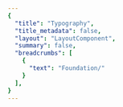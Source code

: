 ```yaml
---
{
  "title": "Typography",
  "title_metadata": false,
  "layout": "LayoutComponent",
  "summary": false,
  "breadcrumbs": [
    {
      "text": "Foundation/"
    }
  ],
}
---
```

<cdr-doc-tabs :labels="['Overview', 'Guidelines', 'Brand Typography']">
<template slot="Overview">
<cdr-doc-table-of-contents-shell>
  
Typography design tokens store the fundamental decisions of Cedar’s visual language: 
- Stores font specifications using variable names, not hard-coded values such as pixel values for font size
- Allows us to maintain a scalable, adjustable, and consistent visual system 
- Delivers updates to the brand identity with minimal impact to the code
- Specifies a hierarchical and semantically defined system

<br/>


## Typography Tokens

### Web 

<br/>

`CSS code for default-body-compact`  

Suggested usage: Use only for compact spacing with informational and supplemental body content

| Token Name                                  | Values      |
| :------------------------------------------ | :---------- |
| **cdr-text-default-body-compact**           | *Mixin*   |
| cdr-text-default-body-compact-family        | Roboto, "Helvetica Neue",<br> Helvetica, Arial, sans-serif   |
| cdr-text-default-body-compact-style         | normal  |
| cdr-text-default-body-compact-weight        | 400   |
| cdr-text-default-body-compact-spacing       | normal   |
| cdr-text-default-body-compact-size          | 1.4rem / 14px   |
| cdr-text-default-body-compact-height        | 2.4rem / 24px  |


<br/>


`CSS code for default-body` 

Suggested usage: Default for body content. Uses a more open line height to font size ratio

| Token Name                                  | Values      |
| :------------------------------------------ | :---------- |
| **cdr-text-default-body**                   | *Mixin*   |
| cdr-text-default-body-family                | Roboto, "Helvetica Neue",<br> Helvetica, Arial, sans-serif   |
| cdr-text-default-body-style                 | normal  |
| cdr-text-default-body-weight                | 400   |
| cdr-text-default-body-spacing               | normal   | 
| cdr-text-default-body-size                  | 1.6rem / 16px  |
| cdr-text-default-body-height                | 2.6rem / 26px  |


<br/>

`CSS code for editorial-body-compact`  

Suggested usage: Use only for compact spacing with editorial body content

| Token Name                                  | Values      |
| :------------------------------------------ | :---------- |
| **cdr-text-editorial-body-compact**         | *Mixin*   |
| cdr-text-editorial-body-compact-family      | Sentinel, Roboto, "Helvetica Neue",<br> Helvetica, Arial, sans-serif   |
| cdr-text-editorial-body-compact-style       | normal  |
| cdr-text-editorial-body-compact-weight      | 400   |
| cdr-text-editorial-body-compact-spacing     | normal   |
| cdr-text-editorial-body-compact-size        | 1.8rem / 18px |
| cdr-text-editorial-body-compact-height      | 2.8rem / 28px |


<br/>


`CSS code for editorial-body` 

Suggested usage: Default for editorial long-form content. Uses a more open line height to font size ratio

| Token Name                                  | Values      |
| :------------------------------------------ | :---------- |
| **cdr-text-editorial-body**                 | *Mixin*   |
| cdr-text-editorial-body-family              | Sentinel, Roboto, "Helvetica Neue",<br> Helvetica, Arial, sans-serif   | 
| cdr-text-editorial-body-style               | normal  |
| cdr-text-editorial-body-weight              | 400   |
| cdr-text-editorial-body-spacing             | normal   | 
| cdr-text-editorial-body-size                | 2rem / 20px |
| cdr-text-editorial-body-height              | 3.2rem / 32px |


<br/>


### Mobile

`CSS code for Display 1`

Suggested usage: Frequently used as the largest title for phone apps and can be used for page titles for larger devices 

| Token Name                                  | Values                       |
| :------------------------------------------ | :--------------------------- |
| Android name: Display 1 <br>iOS name: Large Title <br> <br> <br>          | Typeface: Roboto <br>Font weight: Medium <br>Font size: 34sp <br>Line height: 40sp |

<br>

`CSS code for Title 1`  

Suggested usage: Content titles, level 1

| Token Name                                  | Values                       |
| :------------------------------------------ | :--------------------------- |
| Android name: Title 1 <br>iOS name: Title 1 <br> <br> <br>          | Typeface: Sentinel <br>Font weight: Semi Bold <br>Font size: 28sp <br> Line height: 36sp |

<br>

`CSS code for Title 2` 

Suggested usage: Content titles, product names, level 2

| Token Name                                  | Values                       |
| :------------------------------------------ | :--------------------------- |
| Android name: Title 2 <br>iOS name: Title 2 <br> <br> <br>          | Typeface: Sentinel <br>Font weight: Semi Bold <br>Font size: 26sp <br>Line height: 32sp  |

<br>

`CSS code for Title 3` 

Suggested usage: Content titles, product names, product prices, level 3

| Token Name                                  | Values                       |
| :------------------------------------------ | :--------------------------- |
| Android name: Title 3 <br>iOS name: Title 3<br> <br> <br>          | Typeface: Sentinel <br>Font weight: Semi Bold <br>Font size: 21sp <br>Line height: 28sp  |

<br>

`CSS code for Headline`

Suggested usage: Heading primarily used with body copy, list items, table headers

| Token Name                                  | Values                       |
| :------------------------------------------ | :--------------------------- |
| Android name: Headline <br>iOS name: Headline <br> <br> <br>          | Typeface: Roboto <br>Font weight: Medium <br>Font size: 17sp <br>Line height: 24sp  |

<br>

`CSS code for Subhead`

Suggested usage: Subheading primarily used with body copy 

| Token Name                                  | Values                       |
| :------------------------------------------ | :--------------------------- |
| Android name: Subhead <br>iOS name: Subhead <br> <br> <br>          | Typeface: Roboto <br>Font weight: Medium <br>Font size: 15sp <br>Line height: 20sp |

<br>

`CSS code for Body 2`

Suggested usage: Secondary text intended for informational and supplemental body content

| Token Name                                  | Values                       |
| :------------------------------------------ | :--------------------------- |
| Android name: Body 2 <br>iOS name: Footnote <br> <br> <br>          | Typeface: Roboto <br>Font weight: Regular <br>Font size: 13sp <br> Line height: 20sp |

<br>

`CSS code for Body 1`

Suggested usage: Default for body content

| Token Name                                  | Values                       |
| :------------------------------------------ | :--------------------------- |
| Android name: Body 1 <br>iOS name: Body <br> <br> <br>          | Typeface: Roboto <br>Font weight: Regular <br>Font size: 15sp <br>Line height:  20sp  |

<br>

`CSS code for Caption 2`

Suggested usage: Smallest text size, use sparingly or for bottom tab bar text

| Token Name                                  | Values                       |
| :------------------------------------------ | :--------------------------- |
| Android name: Caption 2 <br>iOS name: Caption 2 <br> <br> <br>          | Typeface: Roboto <br>Font weight: Regular <br>Font size: 11sp <br>Line height: 16sp  |

<br>

`CSS code for Caption 1`

Suggested usage: Tertiary text, also intended for informational and supplemental body content. Also used for bottom action bar text for larger devices 

| Token Name                                  | Values                       |
| :------------------------------------------ | :--------------------------- |
| Android name: Caption 1 <br>iOS name: Caption 1<br> <br> <br>          | Typeface: Roboto <br>Font weight: Regular <br>Font size: 12sp <br>Line height: 16sp  |

<br>

`CSS code for Button`

Suggested usage: Button text has a thicker weight than body copy

| Token Name                                  | Values                       |
| :------------------------------------------ | :--------------------------- |
| Android name: Button <br>iOS name: none <br> <br> <br>          | Typeface: Roboto <br>Font weight: Medium <br>Font size: 15sp <br>Line height: 24sp  |

<br>

`CSS code for Button_accent`

Suggested usage: Link text has a thicker weight than body copy

| Token Name                                  | Values                       |
| :------------------------------------------ | :--------------------------- |
| Android name: Button_accent <br>iOS name: none <br> <br> <br>          | Typeface: Roboto <br>Font weight: Medium <br>Font size: 15sp <br>Line height: 24sp  |

<br>

`CSS code for Error State`  
Suggested usage: Only for message text with error or warning states

| Token Name                                  | Values                       |
| :------------------------------------------ | :--------------------------- |
| Android name: Error State <br>iOS name: none <br> <br> <br>          | Typeface: Roboto <br>Font weight: Medium <br>Font size: 15sp <br>Line height: 20sp  |

<br>

<hr/>

</cdr-doc-table-of-contents-shell>
</template>


<template slot="Guidelines">
<cdr-doc-table-of-contents-shell>

## Type Families

Cedar design system uses a limited number of tokens for typography:
- To define core styles
- By using tokens, Cedar can respond to changes in the brand identity with minimal impact to the code
- List of tokens is available on the [Overview tab](?active-tab=overview)

<br/>

REI Digital Experience team has also defined typography specifications and values based on REI Brand:
- Use these values with caution; type specifications could change
- Cedar Design Systems team is tracking how options are used in components
- List of typography values is available on the [Brand Typography tab](?active-tab=brand typography)


### Sentinel

<b>Sentinel</b> is REI’s first choice for headlines and body copy, as well as anywhere you need an editorial voice.

<br>

### Roboto

<b>Roboto</b> shines when you want a simple, straightforward typeface that doesn’t get in the way. It’s used liberally in the digital space as REI’s chosen font for informational or supplemental-level copy.

<br>

### Roboto Condensed 

<b>Roboto Condensed</b> is used in special circumstances where size constraints exist or visual differentiation is needed. Examples of its use can be found in form labels and the Call to Action text.

<br>

## Type Scale
For type scale specifications are located on the [Brand Typography tab](?active-tab=brand typography). Specifications are available for:

- **Body:** Uses a more open line height to font size ratio and is best suited for long-form content 

- **Display:** Line height to font size ratio is more condensed than body type specifications and caters to an overall shorter line length. It is best used for big moments, headings, titles, or subheadings. Avoid using display sizes for long-form content 

- **Utility:** Use sparingly within UI elements for Cedar components such as form labels and Call-to-Action text


<hr/>

</cdr-doc-table-of-contents-shell>
</template>


<template slot="Brand Typography">
<cdr-doc-table-of-contents-shell>

<cdr-doc-alert style="border: 1px solid #c77523; border-left: 8px solid #c77523;">These values are NOT to be used by developers for creating custom UI.<br>If you are extending or modifying an existing Cedar component please work with the design system team to add support for your enhancements.</cdr-doc-alert>

Colors from Cedar’s base color palette are use throughout Cedar components and design recommendations. Use these values when:
  - Requesting or updating for an existing Cedar component
  - Requesting a new token 
  - Developing a new component that will be adopted by Cedar Design System
  
Note that the values on this page:
  - May not have a long lifespan
  - May alter the value more frequently
  - May be used for a wide variety of purposes

**Requesting a Token**
If you have a request for a token that is missing, you can [submit a pull request to the cedar-token repo](https://www.npmjs.com/package/@rei/cdr-tokens#addingupdating-tokens) or ask in the #cedar-users-support Slack channel. View <cdr-link :href=“$withBase(‘/foundation/design-tokens?active-link=adding-tokens-to-the-repository’)“>requirements</cdr-link> in the Adding Tokens to the repository on the Design Tokens article.  

**Developing or Updating Cedar Components**
The Cedar team welcomes contributions from the digital community at REI. If you are interested in contributing design or code, please reach out at in Slack at #cedar-user-support, email cedar@rei.com, or talk to your manager.


 
## Type Scale
The type scale powers all the typography within Cedar components. These preset values are the best way to reinforce visual hierarchy and consistency across pages. 

### Body 
Uses a more open line height to font size ratio:
- Best suited for long-form content
- Specifications are available for default (Roboto or sans type styles) and editorial (Sentinel or serif type styles)

#### Default 

<cdr-img class="cdr-doc-article-img" :src="$withBase(`/typography/ex_typography_redwood_body_10.png`)"/>

| Values                        | Tokens Using                                 |
| :---------------------------- | :------------------------------------------  |
| Typeface: Roboto <br>Font Weight: 400 <br>Font Size: 14 <br>Line Height: 24    | cdr-text-default-body-compact   | 

<br>

<cdr-img class="cdr-doc-article-img" :src="$withBase(`/typography/ex_typography_redwood_body_20.png`)"/>

| Values                        | Tokens Using                                 |
| :---------------------------- | :------------------------------------------  |
| Typeface: Roboto <br>Font Weight: 400 <br>Font Size: 16 <br>Line Height: 26    | cdr-text-default-body   | 

<br>

<cdr-img class="cdr-doc-article-img" :src="$withBase(`/typography/ex_typography_redwood_body_30.png`)"/>

| Values                        | Tokens Using                                 |
| :---------------------------- | :------------------------------------------  |
| Typeface: Roboto <br>Font Weight: 400 <br>Font Size: 18 <br>Line Height: 28    | N/A  |  

<br>

<cdr-img class="cdr-doc-article-img" :src="$withBase(`/typography/ex_typography_redwood_body_40.png`)"/>
 
| Values                        | Tokens Using                                 |
| :---------------------------- | :------------------------------------------  |
| Typeface: Roboto <br>Font Weight: 400 <br>Font Size: 20 <br>Line Height: 32    | N/A  | 
        
<br>

<hr />

#### Editorial 

<cdr-img class="cdr-doc-article-img" :src="$withBase(`/typography/ex_typography_spruce_body_10.png`)"/>

| Values                        | Tokens Using                                 |
| :---------------------------- | :------------------------------------------  |
| Typeface: Sentinel <br>Font Weight: 400 <br>Font Size: 16 <br>Line Height: 26    | N/A  | 

<br>

<cdr-img class="cdr-doc-article-img" :src="$withBase(`/typography/ex_typography_spruce_body_20.png`)"/>

| Values                        | Tokens Using                                 |
| :---------------------------- | :------------------------------------------  |
| Typeface: Sentinel <br>Font Weight: 400 <br>Font Size: 18 <br>Line Height: 28    | cdr-text-editorial-body-compact   |  

<br>

<cdr-img class="cdr-doc-article-img" :src="$withBase(`/typography/ex_typography_spruce_body_30.png`)"/>

| Values                        | Tokens Using                                 |
| :---------------------------- | :------------------------------------------  |
| Typeface: Sentinel <br>Font Weight: 400 <br>Font Size: 20 <br>Line Height: 32    | cdr-text-editorial-body   |   

<br>

<cdr-img class="cdr-doc-article-img" :src="$withBase(`/typography/ex_typography_spruce_body_40.png`)"/>
 
| Values                        | Tokens Using                                 |
| :---------------------------- | :------------------------------------------  |
| Typeface: Sentinel <br>Font Weight: 400 <br>Font Size: 24 <br>Line Height: 36    | N/A  | 

<br>

<hr />

### Display
Line height to font size ratio is more condensed than body type specifications and caters catered to an overall shorter line length:
- Best used for big moments, headings, titles, or subheadings
- Specifications are available for default (Roboto or sans type styles) and editorial (Sentinel or serif type styles)
- Avoid using display sizes for long-form content


#### Default 

<cdr-img class="cdr-doc-article-img" :src="$withBase(`/typography/ex_typography_redwood_display_10.png`)"/>

| Values                        | Tokens Using                                 |
| :---------------------------- | :------------------------------------------  |
| Typeface: Roboto <br>Font Weight: 400 <br>Font Size: 12 <br>Line Height: 16    | N/A  |  

<br>

<cdr-img class="cdr-doc-article-img" :src="$withBase(`/typography/ex_typography_redwood_display_20.png`)"/>

| Values                        | Tokens Using                                 |
| :---------------------------- | :------------------------------------------  |
| Typeface: Roboto <br>Font Weight: 400 <br>Font Size: 14 <br>Line Height: 20    | N/A  |  

<br>

<cdr-img class="cdr-doc-article-img" :src="$withBase(`/typography/ex_typography_redwood_display_30.png`)"/>

| Values                        | Tokens Using                                 |
| :---------------------------- | :------------------------------------------  |
| Typeface: Roboto <br>Font Weight: 400 <br>Font Size: 16 <br>Line Height: 24    | N/A  |  

<br>

<cdr-img class="cdr-doc-article-img" :src="$withBase(`/typography/ex_typography_redwood_display_40.png`)"/>

| Values                        | Tokens Using                                 |
| :---------------------------- | :------------------------------------------  |
| Typeface: Roboto <br>Font Weight: 400 <br>Font Size: 18 <br>Line Height: 24    | N/A  |  

<br>

<cdr-img class="cdr-doc-article-img" :src="$withBase(`/typography/ex_typography_redwood_display_50.png`)"/>

| Values                        | Tokens Using                                 |
| :---------------------------- | :------------------------------------------  |
| Typeface: Roboto <br>Font Weight: 400 <br>Font Size: 20 <br>Line Height: 28    | N/A  |  

<br>

<cdr-img class="cdr-doc-article-img" :src="$withBase(`/typography/ex_typography_redwood_display_60.png`)"/>

| Values                        | Tokens Using                                 |
| :---------------------------- | :------------------------------------------  |
| Typeface: Roboto <br>Font Weight: 400 <br>Font Size: 24 <br>Line Height: 32    | N/A  |  

<br>

<cdr-img class="cdr-doc-article-img" :src="$withBase(`/typography/ex_typography_redwood_display_70.png`)"/>

| Values                        | Tokens Using                                 |
| :---------------------------- | :------------------------------------------  |
| Typeface: Roboto <br>Font Weight: 400 <br>Font Size: 28 <br>Line Height: 36    | N/A  |  


<br>

<hr />

#### Editorial 

<cdr-img class="cdr-doc-article-img" :src="$withBase(`/typography/ex_typography_spruce_display_00.png`)"/>

| Values                        | Tokens Using                                 |
| :---------------------------- | :------------------------------------------  |
| Typeface: Sentinel <br>Font Weight: 600 <br>Font Size: 14 <br>Line Height: 20    | N/A  |  

<br>

<cdr-img class="cdr-doc-article-img" :src="$withBase(`/typography/ex_typography_spruce_display_10.png`)"/>

| Values                        | Tokens Using                                 |
| :---------------------------- | :------------------------------------------  |
| Typeface: Sentinel <br>Font Weight: 600 <br>Font Size: 16 <br>Line Height: 24    | N/A  |  

<br>

<cdr-img class="cdr-doc-article-img" :src="$withBase(`/typography/ex_typography_spruce_display_20.png`)"/>

| Values                        | Tokens Using                                 |
| :---------------------------- | :------------------------------------------  |
| Typeface: Sentinel <br>Font Weight: 600 <br>Font Size: 18 <br>Line Height: 24    | N/A  |  

<br>

<cdr-img class="cdr-doc-article-img" :src="$withBase(`/typography/ex_typography_spruce_display_30.png`)"/>

| Values                        | Tokens Using                                 |
| :---------------------------- | :------------------------------------------  |
| Typeface: Sentinel <br>Font Weight: 600 <br>Font Size: 20 <br>Line Height: 28    | N/A  |  

<br>

<cdr-img class="cdr-doc-article-img" :src="$withBase(`/typography/ex_typography_spruce_display_40.png`)"/>

| Values                        | Tokens Using                                 |
| :---------------------------- | :------------------------------------------  |
| Typeface: Sentinel <br>Font Weight: 600 <br>Font Size: 24 <br>Line Height: 32    | N/A  |  

<br>

<cdr-img class="cdr-doc-article-img" :src="$withBase(`/typography/ex_typography_spruce_display_50.png`)"/>

| Values                        | Tokens Using                                 |
| :---------------------------- | :------------------------------------------  |
| Typeface: Sentinel <br>Font Weight: 600 <br>Font Size: 28 <br>Line Height: 36    | N/A  |  

<br>

<cdr-img class="cdr-doc-article-img" :src="$withBase(`/typography/ex_typography_spruce_display_60.png`)"/>

| Values                        | Tokens Using                                 |
| :---------------------------- | :------------------------------------------  |
| Typeface: Sentinel <br>Font Weight: 600 <br>Font Size: 32 <br>Line Height: 40    | N/A  |  

<br>

<cdr-img class="cdr-doc-article-img" :src="$withBase(`/typography/ex_typography_spruce_display_70.png`)"/>

| Values                        | Tokens Using                                 |
| :---------------------------- | :------------------------------------------  |
| Typeface: Sentinel <br>Font Weight: 600 <br>Font Size: 40 <br>Line Height: 48    | N/A  |  

<br>

<cdr-img class="cdr-doc-article-img" :src="$withBase(`/typography/ex_typography_spruce_display_80.png`)"/>

| Values                        | Tokens Using                                 |
| :---------------------------- | :------------------------------------------  |
| Typeface: Sentinel <br>Font Weight: 600 <br>Font Size: 56 <br>Line Height: 60    | N/A  |  

<br>

<cdr-img class="cdr-doc-article-img" :src="$withBase(`/typography/ex_typography_spruce_display_90.png`)"/>

| Values                        | Tokens Using                                 |
| :-x--------------------------- | :------------------------------------------  |
| Typeface: Sentinel <br>Font Weight: 600 <br>Font Size: 76 <br>Line Height: 84    | N/A  |  

<br>

<cdr-img class="cdr-doc-article-img" :src="$withBase(`/typography/ex_typography_spruce_display_100.png`)"/>

<div style="overflow: hidden; white-space: nowrap; font-family: Sentinel; font-variant: normal; font-weight: 600; font-size: 96px; line-height: 104px; letter-spacing: normal; color: #292929;">
  A different kind of company
</div>

<table>
  <tbody>
    <tr>
      <td>
          Typeface: Sentinel<br>
	        Font Weight: 600 <br>
          Font Size: 96 <br>
          Line Height: 194  
      </td>
      <td>
          <b>Tokens Using:</b>N/A
      </td>
    </tr>
  </tbody>
</table>

<br>

| Values                        | Tokens Using                                 |
| :---------------------------- | :------------------------------------------  |
| Typeface: Sentinel <br>Font Weight: 600 <br>Font Size: 96 <br>Line Height: 104    | N/A  |  

<br>

<hr />

### Utility
Used sparingly within UI elements, currently used by Cedar components for:
- Form labels
- Call-to-Action text

<cdr-img class="cdr-doc-article-img" :src="$withBase(`/typography/ex_typography_maple_utility_10).png`)"/>

<div style="overflow: hidden; white-space: nowrap; font-family: Roboto Condensed; font-variant: normal; font-weight: 400; font-size: 12px; line-height: 16rem; letter-spacing: normal; color: #292929; display: inline-block; margin: 0; margin-bottom: 16px; overflow: hidden;"">A different kind of company</div>



<table>
  <tbody>
    <tr>
      <td>
          Typeface: Roboto Condensed<br>
	        Font Weight: 400 <br>
          Font Size: 12 <br>
          Line Height: 16  
      </td>
      <td>
          <b>Tokens Using:</b>N/A
      </td>
    </tr>
  </tbody>
</table>

| Values                        | Tokens Using                                 |
| :---------------------------- | :------------------------------------------  |
| Typeface: Roboto Condensed <br>Font Weight: 400 <br>Font Size: 12 <br>Line Height: 16    | N/A  |  
<br>


<br>

<cdr-img class="cdr-doc-article-img" :src="$withBase(`/typography/ex_typography_maple_utility_20.png`)"/>

| Values                        | Tokens Using                                 |
| :---------------------------- | :------------------------------------------  |
| Typeface: Roboto Condensed <br>Font Weight: 400 <br>Font Size: 14 <br>Line Height: 20    | N/A  |  

<br>

<cdr-img class="cdr-doc-article-img" :src="$withBase(`/typography/ex_typography_maple_utility_30.png`)"/>

| Values                        | Tokens Using                                 |
| :---------------------------- | :------------------------------------------  |
| Typeface: Roboto Condensed <br>Font Weight: 400 <br>Font Size: 16 <br>Line Height: 24    | N/A  |  

<br>

<cdr-img class="cdr-doc-article-img" :src="$withBase(`/typography/ex_typography_maple_utility_40.png`)"/>

| Values                        | Tokens Using                                 |
| :---------------------------- | :------------------------------------------  |
| Typeface: Roboto Condensed <br>Font Weight: 400 <br>Font Size: 18 <br>Line Height: 24    | N/A  |  

<br>

<cdr-img class="cdr-doc-article-img" :src="$withBase(`/typography/ex_typography_maple_utility_50.png`)"/>

| Values                        | Tokens Using                                 |
| :---------------------------- | :------------------------------------------  |
| Typeface: Roboto Condensed <br>Font Weight: 400 <br>Font Size: 20 <br>Line Height: 28    | N/A  |  

<br>

<cdr-img class="cdr-doc-article-img" :src="$withBase(`/typography/ex_typography_maple_utility_60.png`)"/>

| Values                        | Tokens Using                                 |
| :---------------------------- | :------------------------------------------  |
| Typeface: Roboto Condensed <br>Font Weight: 400 <br>Font Size: 24 <br>Line Height: 32    | N/A  |  

<br>

<cdr-img class="cdr-doc-article-img" :src="$withBase(`/typography/ex_typography_maple_utility_70.png`)"/>

| Values                        | Tokens Using                                 |
| :---------------------------- | :------------------------------------------  |
| Typeface: Roboto Condensed <br>Font Weight: 400 <br>Font Size: 28 <br>Line Height: 36    | N/A  |  

<br>

<hr />

</cdr-doc-table-of-contents-shell>
</template>
</cdr-doc-tabs>
